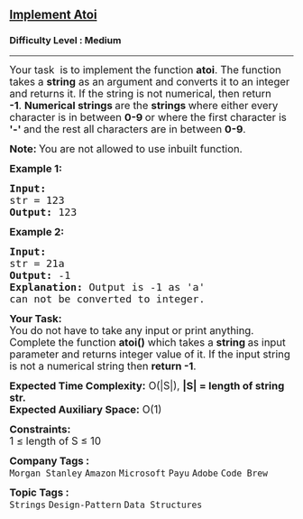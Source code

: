 <h2><a href="https://www.geeksforgeeks.org/problems/implement-atoi/1?page=4&difficulty=Medium&sortBy=submissions">Implement Atoi</a></h2><h3>Difficulty Level : Medium</h3><hr><div class="problems_problem_content__Xm_eO"><p><span style="font-size: 18px;">Your task &nbsp;is to implement the function <strong>atoi</strong>. The function takes a <strong>string</strong> as an argument and converts it to an integer and returns it. If the string is not numerical, then return <strong>-1</strong>.&nbsp;</span><strong style="font-size: 18px;">Numerical </strong><span style="font-size: 18px;"><strong>strings </strong>are the <strong>strings </strong>where either every character is in between <strong>0-9 </strong>or where the first character is <strong>'-' </strong>and the rest all characters are in between <strong>0-9</strong>.</span></p>
<p><span style="font-size: 18px;"><strong>Note:&nbsp;</strong>You are not allowed to use inbuilt function.<br></span></p>
<p><span style="font-size: 18px;"><strong>Example 1:</strong></span></p>
<pre><span style="font-size: 18px;"><strong>Input:
</strong>str = 123
<strong>Output: </strong>123
</span></pre>
<p><span style="font-size: 18px;"><strong>Example 2:</strong></span></p>
<pre><span style="font-size: 18px;"><strong>Input:
</strong>str = 21a
<strong>Output: </strong>-1<strong>
Explanation: </strong>Output is -1 as 'a'<br>can not be converted to integer.
</span></pre>
<p><span style="font-size: 18px;"><strong>Your Task:</strong><br>You do not have to take any input or print anything. Complete the function <strong>atoi()</strong>&nbsp;which takes a <strong>string </strong>as input parameter and returns integer value of it. If the input string is not a numerical string then <strong>return -1</strong>.<br></span></p>
<p><span style="font-size: 18px;"><strong>Expected Time Complexity:</strong>&nbsp;O(|S|), <strong>|S| = length of string str.</strong><br><strong>Expected Auxiliary Space:</strong>&nbsp;O(1)<br></span></p>
<p><span style="font-size: 18px;"><strong>Constraints:</strong><br>1 ≤ length of S ≤ 10</span></p></div><p><span style=font-size:18px><strong>Company Tags : </strong><br><code>Morgan Stanley</code>&nbsp;<code>Amazon</code>&nbsp;<code>Microsoft</code>&nbsp;<code>Payu</code>&nbsp;<code>Adobe</code>&nbsp;<code>Code Brew</code>&nbsp;<br><p><span style=font-size:18px><strong>Topic Tags : </strong><br><code>Strings</code>&nbsp;<code>Design-Pattern</code>&nbsp;<code>Data Structures</code>&nbsp;